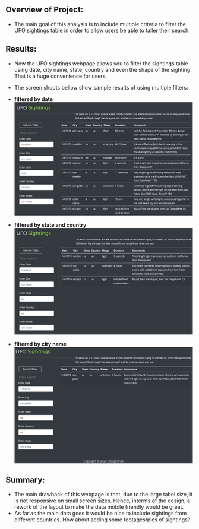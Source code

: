 ## Overview of Project: 
- The main goal of this analysis is to include multiple criteria to filter the UFO sightings table in order to allow users be able to tailer their search.

## Results: 
- Now the UFO sightings webpage allows you to filter the sightings table using date, city name, state, country and even the shape of the sighting. That is a huge convenience for users. 

- The screen shoots bellow show sample results of using multiple filters:

- **filtered by date**
![filtered by date](static/images/filter-by-date.png)

- **filtered by state and country**
![filtered by state and country](static/images/filter-by-state-country.png)

- **filtered by city name**
![filtered by city name](static/images/filter-by-city-name.png)

## Summary:
- The main drawback of this webpage is that, due to the large tabel size, it is not responsive on small screen sizes. Hence, interms of the design, a rework of the layout to make the data mobile friendly would be great. 
- As far as the main data goes it would be nice to include sightings from different countries. How about adding some footages/pics of sightings? 
